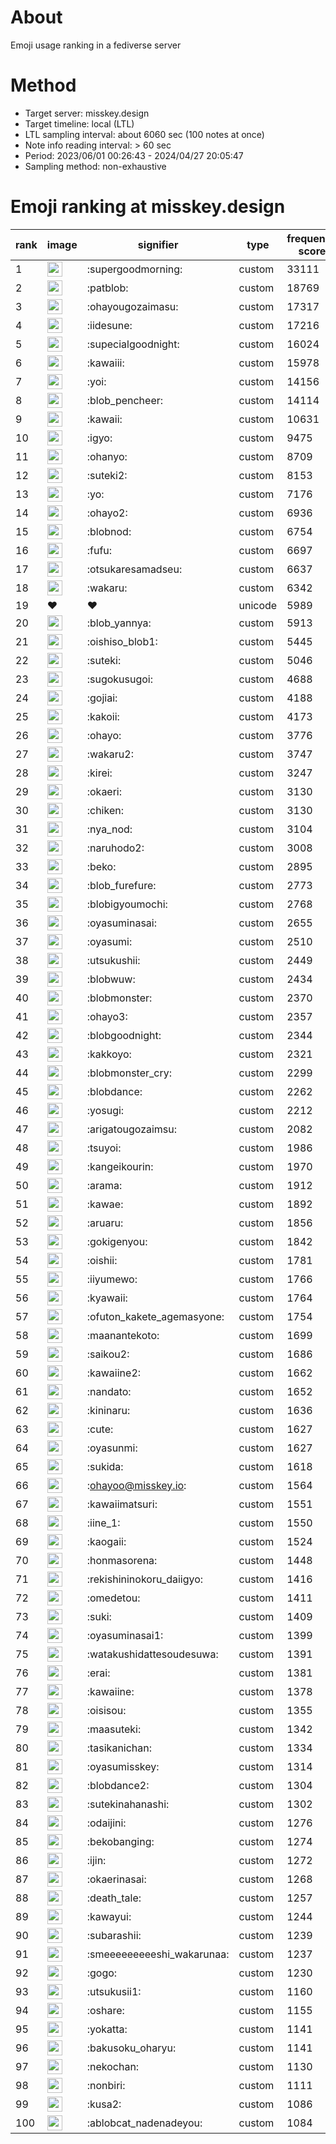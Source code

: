 # About
Emoji usage ranking in a fediverse server

# Method
- Target server: misskey.design
- Target timeline: local (LTL)
- LTL sampling interval: about 6060 sec (100 notes at once)
- Note info reading interval: > 60 sec
- Period: 2023/06/01 00:26:43 - 2024/04/27 20:05:47 
- Sampling method: non-exhaustive

# Emoji ranking at misskey.design

|rank|image|signifier|type|frequency score|
|----|----|----|----|----|
|1|<img height="24" src="https://misskey.design/emoji/supergoodmorning.webp">|:supergoodmorning:|custom|33111|
|2|<img height="24" src="https://misskey.design/emoji/patblob.webp">|:patblob:|custom|18769|
|3|<img height="24" src="https://misskey.design/emoji/ohayougozaimasu.webp">|:ohayougozaimasu:|custom|17317|
|4|<img height="24" src="https://misskey.design/emoji/iidesune.webp">|:iidesune:|custom|17216|
|5|<img height="24" src="https://misskey.design/emoji/supecialgoodnight.webp">|:supecialgoodnight:|custom|16024|
|6|<img height="24" src="https://misskey.design/emoji/kawaiii.webp">|:kawaiii:|custom|15978|
|7|<img height="24" src="https://misskey.design/emoji/yoi.webp">|:yoi:|custom|14156|
|8|<img height="24" src="https://misskey.design/emoji/blob_pencheer.webp">|:blob_pencheer:|custom|14114|
|9|<img height="24" src="https://misskey.design/emoji/kawaii.webp">|:kawaii:|custom|10631|
|10|<img height="24" src="https://misskey.design/emoji/igyo.webp">|:igyo:|custom|9475|
|11|<img height="24" src="https://misskey.design/emoji/ohanyo.webp">|:ohanyo:|custom|8709|
|12|<img height="24" src="https://misskey.design/emoji/suteki2.webp">|:suteki2:|custom|8153|
|13|<img height="24" src="https://misskey.design/emoji/yo.webp">|:yo:|custom|7176|
|14|<img height="24" src="https://misskey.design/emoji/ohayo2.webp">|:ohayo2:|custom|6936|
|15|<img height="24" src="https://misskey.design/emoji/blobnod.webp">|:blobnod:|custom|6754|
|16|<img height="24" src="https://misskey.design/emoji/fufu.webp">|:fufu:|custom|6697|
|17|<img height="24" src="https://misskey.design/emoji/otsukaresamadseu.webp">|:otsukaresamadseu:|custom|6637|
|18|<img height="24" src="https://misskey.design/emoji/wakaru.webp">|:wakaru:|custom|6342|
|19|❤|❤|unicode|5989|
|20|<img height="24" src="https://misskey.design/emoji/blob_yannya.webp">|:blob_yannya:|custom|5913|
|21|<img height="24" src="https://misskey.design/emoji/oishiso_blob1.webp">|:oishiso_blob1:|custom|5445|
|22|<img height="24" src="https://misskey.design/emoji/suteki.webp">|:suteki:|custom|5046|
|23|<img height="24" src="https://misskey.design/emoji/sugokusugoi.webp">|:sugokusugoi:|custom|4688|
|24|<img height="24" src="https://misskey.design/emoji/gojiai.webp">|:gojiai:|custom|4188|
|25|<img height="24" src="https://misskey.design/emoji/kakoii.webp">|:kakoii:|custom|4173|
|26|<img height="24" src="https://misskey.design/emoji/ohayo.webp">|:ohayo:|custom|3776|
|27|<img height="24" src="https://misskey.design/emoji/wakaru2.webp">|:wakaru2:|custom|3747|
|28|<img height="24" src="https://misskey.design/emoji/kirei.webp">|:kirei:|custom|3247|
|29|<img height="24" src="https://misskey.design/emoji/okaeri.webp">|:okaeri:|custom|3130|
|30|<img height="24" src="https://misskey.design/emoji/chiken.webp">|:chiken:|custom|3130|
|31|<img height="24" src="https://misskey.design/emoji/nya_nod.webp">|:nya_nod:|custom|3104|
|32|<img height="24" src="https://misskey.design/emoji/naruhodo2.webp">|:naruhodo2:|custom|3008|
|33|<img height="24" src="https://misskey.design/emoji/beko.webp">|:beko:|custom|2895|
|34|<img height="24" src="https://misskey.design/emoji/blob_furefure.webp">|:blob_furefure:|custom|2773|
|35|<img height="24" src="https://misskey.design/emoji/blobigyoumochi.webp">|:blobigyoumochi:|custom|2768|
|36|<img height="24" src="https://misskey.design/emoji/oyasuminasai.webp">|:oyasuminasai:|custom|2655|
|37|<img height="24" src="https://misskey.design/emoji/oyasumi.webp">|:oyasumi:|custom|2510|
|38|<img height="24" src="https://misskey.design/emoji/utsukushii.webp">|:utsukushii:|custom|2449|
|39|<img height="24" src="https://misskey.design/emoji/blobwuw.webp">|:blobwuw:|custom|2434|
|40|<img height="24" src="https://misskey.design/emoji/blobmonster.webp">|:blobmonster:|custom|2370|
|41|<img height="24" src="https://misskey.design/emoji/ohayo3.webp">|:ohayo3:|custom|2357|
|42|<img height="24" src="https://misskey.design/emoji/blobgoodnight.webp">|:blobgoodnight:|custom|2344|
|43|<img height="24" src="https://misskey.design/emoji/kakkoyo.webp">|:kakkoyo:|custom|2321|
|44|<img height="24" src="https://misskey.design/emoji/blobmonster_cry.webp">|:blobmonster_cry:|custom|2299|
|45|<img height="24" src="https://misskey.design/emoji/blobdance.webp">|:blobdance:|custom|2262|
|46|<img height="24" src="https://misskey.design/emoji/yosugi.webp">|:yosugi:|custom|2212|
|47|<img height="24" src="https://misskey.design/emoji/arigatougozaimsu.webp">|:arigatougozaimsu:|custom|2082|
|48|<img height="24" src="https://misskey.design/emoji/tsuyoi.webp">|:tsuyoi:|custom|1986|
|49|<img height="24" src="https://misskey.design/emoji/kangeikourin.webp">|:kangeikourin:|custom|1970|
|50|<img height="24" src="https://misskey.design/emoji/arama.webp">|:arama:|custom|1912|
|51|<img height="24" src="https://misskey.design/emoji/kawae.webp">|:kawae:|custom|1892|
|52|<img height="24" src="https://misskey.design/emoji/aruaru.webp">|:aruaru:|custom|1856|
|53|<img height="24" src="https://misskey.design/emoji/gokigenyou.webp">|:gokigenyou:|custom|1842|
|54|<img height="24" src="https://misskey.design/emoji/oishii.webp">|:oishii:|custom|1781|
|55|<img height="24" src="https://misskey.design/emoji/iiyumewo.webp">|:iiyumewo:|custom|1766|
|56|<img height="24" src="https://misskey.design/emoji/kyawaii.webp">|:kyawaii:|custom|1764|
|57|<img height="24" src="https://misskey.design/emoji/ofuton_kakete_agemasyone.webp">|:ofuton_kakete_agemasyone:|custom|1754|
|58|<img height="24" src="https://misskey.design/emoji/maanantekoto.webp">|:maanantekoto:|custom|1699|
|59|<img height="24" src="https://misskey.design/emoji/saikou2.webp">|:saikou2:|custom|1686|
|60|<img height="24" src="https://misskey.design/emoji/kawaiine2.webp">|:kawaiine2:|custom|1662|
|61|<img height="24" src="https://misskey.design/emoji/nandato.webp">|:nandato:|custom|1652|
|62|<img height="24" src="https://misskey.design/emoji/kininaru.webp">|:kininaru:|custom|1636|
|63|<img height="24" src="https://misskey.design/emoji/cute.webp">|:cute:|custom|1627|
|64|<img height="24" src="https://misskey.design/emoji/oyasunmi.webp">|:oyasunmi:|custom|1627|
|65|<img height="24" src="https://misskey.design/emoji/sukida.webp">|:sukida:|custom|1618|
|66|<img height="24" src="https://misskey.design/emoji/ohayoo.webp">|:ohayoo@misskey.io:|custom|1564|
|67|<img height="24" src="https://misskey.design/emoji/kawaiimatsuri.webp">|:kawaiimatsuri:|custom|1551|
|68|<img height="24" src="https://misskey.design/emoji/iine_1.webp">|:iine_1:|custom|1550|
|69|<img height="24" src="https://misskey.design/emoji/kaogaii.webp">|:kaogaii:|custom|1524|
|70|<img height="24" src="https://misskey.design/emoji/honmasorena.webp">|:honmasorena:|custom|1448|
|71|<img height="24" src="https://misskey.design/emoji/rekishininokoru_daiigyo.webp">|:rekishininokoru_daiigyo:|custom|1416|
|72|<img height="24" src="https://misskey.design/emoji/omedetou.webp">|:omedetou:|custom|1411|
|73|<img height="24" src="https://misskey.design/emoji/suki.webp">|:suki:|custom|1409|
|74|<img height="24" src="https://misskey.design/emoji/oyasuminasai1.webp">|:oyasuminasai1:|custom|1399|
|75|<img height="24" src="https://misskey.design/emoji/watakushidattesoudesuwa.webp">|:watakushidattesoudesuwa:|custom|1391|
|76|<img height="24" src="https://misskey.design/emoji/erai.webp">|:erai:|custom|1381|
|77|<img height="24" src="https://misskey.design/emoji/kawaiine.webp">|:kawaiine:|custom|1378|
|78|<img height="24" src="https://misskey.design/emoji/oisisou.webp">|:oisisou:|custom|1355|
|79|<img height="24" src="https://misskey.design/emoji/maasuteki.webp">|:maasuteki:|custom|1342|
|80|<img height="24" src="https://misskey.design/emoji/tasikanichan.webp">|:tasikanichan:|custom|1334|
|81|<img height="24" src="https://misskey.design/emoji/oyasumisskey.webp">|:oyasumisskey:|custom|1314|
|82|<img height="24" src="https://misskey.design/emoji/blobdance2.webp">|:blobdance2:|custom|1304|
|83|<img height="24" src="https://misskey.design/emoji/sutekinahanashi.webp">|:sutekinahanashi:|custom|1302|
|84|<img height="24" src="https://misskey.design/emoji/odaijini.webp">|:odaijini:|custom|1276|
|85|<img height="24" src="https://misskey.design/emoji/bekobanging.webp">|:bekobanging:|custom|1274|
|86|<img height="24" src="https://misskey.design/emoji/ijin.webp">|:ijin:|custom|1272|
|87|<img height="24" src="https://misskey.design/emoji/okaerinasai.webp">|:okaerinasai:|custom|1268|
|88|<img height="24" src="https://misskey.design/emoji/death_tale.webp">|:death_tale:|custom|1257|
|89|<img height="24" src="https://misskey.design/emoji/kawayui.webp">|:kawayui:|custom|1244|
|90|<img height="24" src="https://misskey.design/emoji/subarashii.webp">|:subarashii:|custom|1239|
|91|<img height="24" src="https://misskey.design/emoji/smeeeeeeeeeshi_wakarunaa.webp">|:smeeeeeeeeeshi_wakarunaa:|custom|1237|
|92|<img height="24" src="https://misskey.design/emoji/gogo.webp">|:gogo:|custom|1230|
|93|<img height="24" src="https://misskey.design/emoji/utsukusii1.webp">|:utsukusii1:|custom|1160|
|94|<img height="24" src="https://misskey.design/emoji/oshare.webp">|:oshare:|custom|1155|
|95|<img height="24" src="https://misskey.design/emoji/yokatta.webp">|:yokatta:|custom|1141|
|96|<img height="24" src="https://misskey.design/emoji/bakusoku_oharyu.webp">|:bakusoku_oharyu:|custom|1141|
|97|<img height="24" src="https://misskey.design/emoji/nekochan.webp">|:nekochan:|custom|1130|
|98|<img height="24" src="https://misskey.design/emoji/nonbiri.webp">|:nonbiri:|custom|1111|
|99|<img height="24" src="https://misskey.design/emoji/kusa2.webp">|:kusa2:|custom|1086|
|100|<img height="24" src="https://misskey.design/emoji/ablobcat_nadenadeyou.webp">|:ablobcat_nadenadeyou:|custom|1084|
